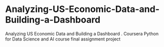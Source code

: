 # Analyzing-US-Economic-Data-and-Building-a-Dashboard
Analyzing US Economic Data and Building a Dashboard . Coursera Python for Data Science and AI course final assignment project
